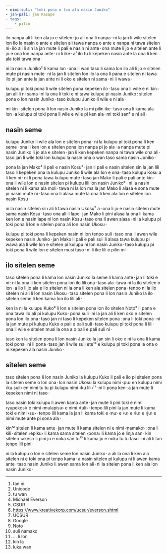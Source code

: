 ```yaml
---
- nimi-suli: "toki pona o lon ala nasin Juniko"
- jan-pali: jan Kasape
- tags:
	- pilin
---
```


ilo nanpa ali li ken ala jo e sitelen · jo ali ona li nanpa · ni la jan li wile sitelen lon ilo la nasin o ante e sitelen ali tawa nanpa o ante e nanpa ni tawa sitelen ni · ilo ali li sin la jan mute li pali e nasin ni ante · ona mute li jo e sitelen ante li jo e ona lon nanpa ante · ni li ike · a¹ ilo tu li kepeken nasin ante la ona li ken ala toki tawa ona ·

ni la nasin Juniko² li kama lon · ona li wan taso li sama lon ilo ali li jo e sitelen mute pi nasin mute · ni la jan li sitelen lon ilo la ona li pana e sitelen ni tawa ilo pi jan ante la jan ante ni li oko e sitelen ni sama · ni li wawa ·

kulupu pi toki pona li wile sitelen pona kepeken ilo · taso ona li wile e ni kin : jan ali li ni sama · ni la ona li toki e ni tawa kulupu pi nasin Juniko : sitelen pona o lon nasin Juniko · taso kulupu Juniko li wile e ni ala ·

mi kin · sitelen pona li lon nasin Juniko la mi pilin ike · taso ona li kama ala lon · a kulupu pi toki pona li wile e wile pi ken ala · mi toki san³ e ni ali ·

## nasin seme

kulupu Juniko li wile ala lon e sitelen pona · ni la kulupu pi toki pona li ken seme · ona li ken lon e sitelen pona lon nanpa pi jo ala · a nanpa mute pi nasin Juniko li jo ala e sitelen · jan li ken kepeken nanpa ni tawa wile ona ali · taso jan li wile toki lon kulupu la nasin ona o wan taso sama nasin Juniko ·

pona la jan Mako⁴ li pali e nasin Kosu⁵ · jan li pali e nasin sitelen sin la jan lili taso li kepeken ona la kulupu Juniko li wile ala lon e ona · taso kulupu Kosu a li ken ni · ni li pona tawa kulupu mute · taso jan Mako li pali e pali ante kin · ona li wile lon e nasin sitelen pi kulupu lili lon nasin Juniko⁶ · ni la nasin sitelen ni li kama ala moli · tawa ni la lon ma la jan Mako li alasa e sona mute pi nasin mute ni · taso ona li alasa mute la ona li ken ala lon e sitelen lon nasin Kosu ·

ni la nasin sitelen sin ali li tawa nasin Ukosu⁷ a · ona li jo e nasin sitelen mute sama nasin Kosu · taso ona ali li lape · jan Mako li pini alasa la ona li kama ken lon e nasin lape ni lon nasin Kosu · taso ona li awen alasa · ni la kulupu pi toki pona li lon e sitelen pona ali lon nasin Ukosu ·

kulupu pi toki pona li kepeken nasin ni lon tenpo suli · taso ona li awen wile kepeken nasin Juniko · jan Mako li pali e pali suli li alasa tawa kulupu pi wawa ala li wile lon e sitelen pi kulupu ni lon nasin Juniko · taso kulupu pi toki pona li wile lon e sitelen musi taso · ni li ike lili e pilin mi ·

## ilo sitelen seme

taso sitelen pona li kama lon nasin Juniko la seme li kama ante · jan li toki e ni : ni la ona li ken sitelen pona lon ilo lili ona · taso ala · tawa ni la ilo sitelen o lon · a ilo li jo ala e ilo sitelen ni la ona li ken ala sitelen pona · tenpo ni la ilo sitelen ni ali li lon nasin Ukosu · taso sitelen pona li lon nasin Juniko la ilo sitelen seme li ken kama lon ilo lili ali ·

ken la ni la kulupu Kuko⁸ li lon e sitelen pona lon ilo sitelen Noto⁹ li pana e ona tawa ilo ali pi kulupu Kuko · pona suli · ni la jan ali li ken oko e sitelen pona lon ilo ona · taso jan ni taso li kepeken sitelen pona : ona li toki pona · ni la jan mute pi kulupu Kuko o pali e pali suli · taso kulupu pi toki pona li lili · ona li wile e sitelen musi la ona a o pali e pali suli ni ·

taso ken la sitelen pona li lon nasin Juniko la jan sin li oko e ni la ona li kama toki pona · ni li pona · taso jan li wile suli ete¹⁰ e kulupu pi toki pona la ona o ni kepeken ala nasin Juniko ·

## sitelen seme

taso sitelen pona li lon nasin Juniko la kulupu Kuko li pali e ilo pi sitelen pona la sitelen seme o lon ona · lon nasin Ukosu la kulupu nimi ‹pu› en kulupu nimi ‹ku suli› en nimi tu tu pi kulupu nimi ‹ku lili›¹¹ · ni li pona ken · a jan mute li kepeken nimi ni taso ·

taso nasin toki kulupu li awen kama ante · jan mute li pini toki e nimi ‹yupekosi› e nimi ‹mulapisu› e nimi ‹tuli› · tenpo lili pini la jan mute li kama toki e nimi ‹su› · tenpo lili kama la jan li kama toki e ‹nu› e ‹u› e ‹lu› e ‹ju› e nimi mute ante pi sona ala ·

kin¹² sitelen li kama ante · jan mute li kama sitelen ni e nimi ‹namako› : ona li kili · sitelen ‹epiku› li kama sama sitelen ‹pona› li kama jo e linja san · kin sitelen ‹akesi› li pini jo e noka san tu¹³ li kama jo e noka tu tu taso · ni ali li tan tenpo lili pini ·

ni la kulupu o lon e sitelen seme lon nasin Juniko · a ali la ona li ken ala sitelen ni e toki ona pi tenpo kama · a nasin sitelen pi kulupu ni li awen kama ante · taso nasin Juniko li awen sama lon ali · ni la sitelen pona li ken ala lon nasin Juniko ·

---

1. tan ni:
2. Unicode
3. tu wan
4. Michael Everson
5. CSUR
6. <https://www.kreativekorp.com/ucsur/everson.shtml>
7. UCSUR
8. Google
9. Noto
10. suli namako
11. … li lon
12. kin la
13. luka wan
